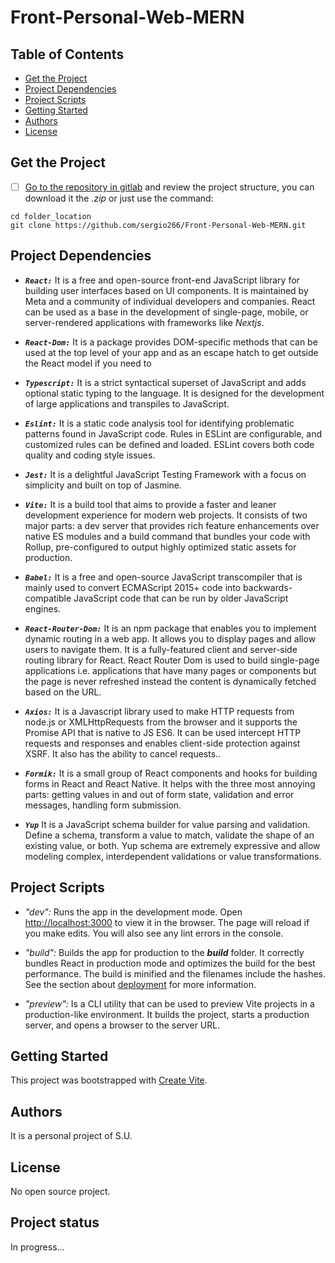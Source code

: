 # Front-Personal-Web-MERN


## Table of Contents

- [Get the Project](#get-the-project)
- [Project Dependencies](#project-dependencies)
- [Project Scripts](#project-scripts)
- [Getting Started](#getting-started)
- [Authors ](#authors )
- [License](#license)


## Get the Project

- [ ] [Go to the repository in gitlab](https://github.com/sergio266/Front-Personal-Web-MERN.git) and review the project structure, you can download it the *.zip* or just use the command:

```
cd folder_location
git clone https://github.com/sergio266/Front-Personal-Web-MERN.git
```


## Project Dependencies

- ***`React:`*** It is a free and open-source front-end JavaScript library for building user interfaces based on UI components. It is maintained by Meta and a community of individual developers and companies. React can be used as a base in the development of single-page, mobile, or server-rendered applications with frameworks like *Nextjs*.

- ***`React-Dom:`*** It is a package provides DOM-specific methods that can be used at the top level of your app and as an escape hatch to get outside the React model if you need to

- ***`Typescript:`*** It is a strict syntactical superset of JavaScript and adds optional static typing to the language. It is designed for the development of large applications and transpiles to JavaScript.

- ***`Eslint:`*** It is a static code analysis tool for identifying problematic patterns found in JavaScript code. Rules in ESLint are configurable, and customized rules can be defined and loaded. ESLint covers both code quality and coding style issues.

- ***`Jest:`*** It is a delightful JavaScript Testing Framework with a focus on simplicity and built on top of Jasmine.

- ***`Vite:`*** It is a build tool that aims to provide a faster and leaner development experience for modern web projects. It consists of two major parts: a dev server that provides rich feature enhancements over native ES modules and a build command that bundles your code with Rollup, pre-configured to output highly optimized static assets for production.

- ***`Babel:`*** It is a free and open-source JavaScript transcompiler that is mainly used to convert ECMAScript 2015+ code into backwards-compatible JavaScript code that can be run by older JavaScript engines.

- ***`React-Router-Dom:`*** It is an npm package that enables you to implement dynamic routing in a web app. It allows you to display pages and allow users to navigate them. It is a fully-featured client and server-side routing library for React. React Router Dom is used to build single-page applications i.e. applications that have many pages or components but the page is never refreshed instead the content is dynamically fetched based on the URL.

- ***`Axios:`*** It is a Javascript library used to make HTTP requests from node.js or XMLHttpRequests from the browser and it supports the Promise API that is native to JS ES6. It can be used intercept HTTP requests and responses and enables client-side protection against XSRF. It also has the ability to cancel requests..

- ***`Formik:`*** It is a small group of React components and hooks for building forms in React and React Native. It helps with the three most annoying parts: getting values in and out of form state, validation and error messages, handling form submission.

- ***`Yup`*** It is a JavaScript schema builder for value parsing and validation. Define a schema, transform a value to match, validate the shape of an existing value, or both. Yup schema are extremely expressive and allow modeling complex, interdependent validations or value transformations.


## Project Scripts

- *"dev":* Runs the app in the development mode. Open [http://localhost:3000](http://localhost:3000) to view it in the browser.
The page will reload if you make edits. You will also see any lint errors in the console.

- *"build":* Builds the app for production to the ***build*** folder. It correctly bundles React in production mode and optimizes the build for the best performance. The build is minified and the filenames include the hashes. See the section about [deployment](https://facebook.github.io/create-react-app/docs/deployment) for more information.

- *"preview":* Is a CLI utility that can be used to preview Vite projects in a production-like environment. It builds the project, starts a production server, and opens a browser to the server URL.


## Getting Started

This project was bootstrapped with [Create Vite](https://vitejs.dev/).


## Authors 
It is a personal project of S.U.


## License
No open source project.


## Project status

In progress...
